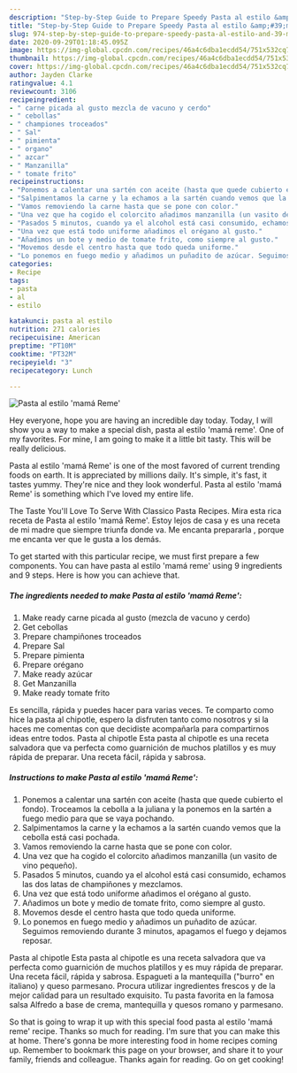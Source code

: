 ```yaml
---
description: "Step-by-Step Guide to Prepare Speedy Pasta al estilo &amp;#39;mamá Reme&amp;#39;"
title: "Step-by-Step Guide to Prepare Speedy Pasta al estilo &amp;#39;mamá Reme&amp;#39;"
slug: 974-step-by-step-guide-to-prepare-speedy-pasta-al-estilo-and-39-mama-reme-and-39
date: 2020-09-29T01:18:45.095Z
image: https://img-global.cpcdn.com/recipes/46a4c6dba1ecdd54/751x532cq70/pasta-al-estilo-mama-reme-foto-principal.jpg
thumbnail: https://img-global.cpcdn.com/recipes/46a4c6dba1ecdd54/751x532cq70/pasta-al-estilo-mama-reme-foto-principal.jpg
cover: https://img-global.cpcdn.com/recipes/46a4c6dba1ecdd54/751x532cq70/pasta-al-estilo-mama-reme-foto-principal.jpg
author: Jayden Clarke
ratingvalue: 4.1
reviewcount: 3106
recipeingredient:
- " carne picada al gusto mezcla de vacuno y cerdo"
- " cebollas"
- " championes troceados"
- " Sal"
- " pimienta"
- " organo"
- " azcar"
- " Manzanilla"
- " tomate frito"
recipeinstructions:
- "Ponemos a calentar una sartén con aceite (hasta que quede cubierto el fondo). Troceamos la cebolla a la juliana y la ponemos en la sartén a fuego medio para que se vaya pochando."
- "Salpimentamos la carne y la echamos a la sartén cuando vemos que la cebolla está casi pochada."
- "Vamos removiendo la carne hasta que se pone con color."
- "Una vez que ha cogido el colorcito añadimos manzanilla (un vasito de vino pequeño)."
- "Pasados 5 minutos, cuando ya el alcohol está casi consumido, echamos las dos latas de champiñones y mezclamos."
- "Una vez que está todo uniforme añadimos el orégano al gusto."
- "Añadimos un bote y medio de tomate frito, como siempre al gusto."
- "Movemos desde el centro hasta que todo queda uniforme."
- "Lo ponemos en fuego medio y añadimos un puñadito de azúcar. Seguimos removiendo durante 3 minutos, apagamos el fuego y dejamos reposar."
categories:
- Recipe
tags:
- pasta
- al
- estilo

katakunci: pasta al estilo 
nutrition: 271 calories
recipecuisine: American
preptime: "PT10M"
cooktime: "PT32M"
recipeyield: "3"
recipecategory: Lunch

---
```



![Pasta al estilo &#39;mamá Reme&#39;](https://img-global.cpcdn.com/recipes/46a4c6dba1ecdd54/751x532cq70/pasta-al-estilo-mama-reme-foto-principal.jpg)

Hey everyone, hope you are having an incredible day today. Today, I will show you a way to make a special dish, pasta al estilo &#39;mamá reme&#39;. One of my favorites. For mine, I am going to make it a little bit tasty. This will be really delicious.

Pasta al estilo &#39;mamá Reme&#39; is one of the most favored of current trending foods on earth. It is appreciated by millions daily. It's simple, it's fast, it tastes yummy. They're nice and they look wonderful. Pasta al estilo &#39;mamá Reme&#39; is something which I've loved my entire life.

The Taste You&#39;ll Love To Serve With Classico Pasta Recipes. Mira esta rica receta de Pasta al estilo &#39;mamá Reme&#39;. Estoy lejos de casa y es una receta de mi madre que siempre triunfa donde va. Me encanta prepararla , porque me encanta ver que le gusta a los demás.


To get started with this particular recipe, we must first prepare a few components. You can have pasta al estilo &#39;mamá reme&#39; using 9 ingredients and 9 steps. Here is how you can achieve that.

<!--inarticleads1-->

##### The ingredients needed to make Pasta al estilo &#39;mamá Reme&#39;:

1. Make ready  carne picada al gusto (mezcla de vacuno y cerdo)
1. Get  cebollas
1. Prepare  champiñones troceados
1. Prepare  Sal
1. Prepare  pimienta
1. Prepare  orégano
1. Make ready  azúcar
1. Get  Manzanilla
1. Make ready  tomate frito


Es sencilla, rápida y puedes hacer para varias veces. Te comparto como hice la pasta al chipotle, espero la disfruten tanto como nosotros y si la haces me comentas con que decidiste acompañarla para compartirnos ideas entre todos. Pasta al chipotle Esta pasta al chipotle es una receta salvadora que va perfecta como guarnición de muchos platillos y es muy rápida de preparar. Una receta fácil, rápida y sabrosa. 

<!--inarticleads2-->

##### Instructions to make Pasta al estilo &#39;mamá Reme&#39;:

1. Ponemos a calentar una sartén con aceite (hasta que quede cubierto el fondo). Troceamos la cebolla a la juliana y la ponemos en la sartén a fuego medio para que se vaya pochando.
1. Salpimentamos la carne y la echamos a la sartén cuando vemos que la cebolla está casi pochada.
1. Vamos removiendo la carne hasta que se pone con color.
1. Una vez que ha cogido el colorcito añadimos manzanilla (un vasito de vino pequeño).
1. Pasados 5 minutos, cuando ya el alcohol está casi consumido, echamos las dos latas de champiñones y mezclamos.
1. Una vez que está todo uniforme añadimos el orégano al gusto.
1. Añadimos un bote y medio de tomate frito, como siempre al gusto.
1. Movemos desde el centro hasta que todo queda uniforme.
1. Lo ponemos en fuego medio y añadimos un puñadito de azúcar. Seguimos removiendo durante 3 minutos, apagamos el fuego y dejamos reposar.


Pasta al chipotle Esta pasta al chipotle es una receta salvadora que va perfecta como guarnición de muchos platillos y es muy rápida de preparar. Una receta fácil, rápida y sabrosa. Espagueti a la mantequilla (&#34;burro&#34; en italiano) y queso parmesano. Procura utilizar ingredientes frescos y de la mejor calidad para un resultado exquisito. Tu pasta favorita en la famosa salsa Alfredo a base de crema, mantequilla y quesos romano y parmesano. 

So that is going to wrap it up with this special food pasta al estilo &#39;mamá reme&#39; recipe. Thanks so much for reading. I'm sure that you can make this at home. There's gonna be more interesting food in home recipes coming up. Remember to bookmark this page on your browser, and share it to your family, friends and colleague. Thanks again for reading. Go on get cooking!
